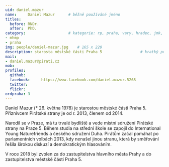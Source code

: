 ```yaml
---
uid: daniel.mazur
name:     Daniel Mazur  	# běžně používáné jméno
titles:
  before: RNDr. 
  after:  PhD.
category:                 	# kategorie: rp, praha, vary, hradec, jmk, senat
- mhmp
- praha
img: people/daniel-mazur.jpg    # 165 x 220
description: starosta městské části Praha 5             	# kratký popis, max 160 znaků
mail:
- daniel.mazur@pirati.cz
mob:			  
profiles:
  github:     
  facebook: 	https://www.facebook.com/daniel.mazur.5268
  twitter: 		
  flickr:
ordpraha: 3	
---
```


Daniel Mazur (* 26. května 1978) je starostou městské části Praha 5. Příznivcem Pirátské strany je od r. 2013, členem od 2014. 

Narodil se v Praze, má tu trvalé bydliště a vede místní sdružení Pirátské strany na Praze 5. Během studia na střední škole se zapojil do International Young Naturefriends a českého sdružení Duha. Pirátům začal pomáhat po parlamentních volbách 2013, kdy nenašel jinou stranu, která by směřování řešila širokou diskuzí a demokratickým hlasováním. 

V roce 2018 byl zvolen za do zastupitelstva hlavního města Prahy a do zastupitelstva městské části Praha 5.
